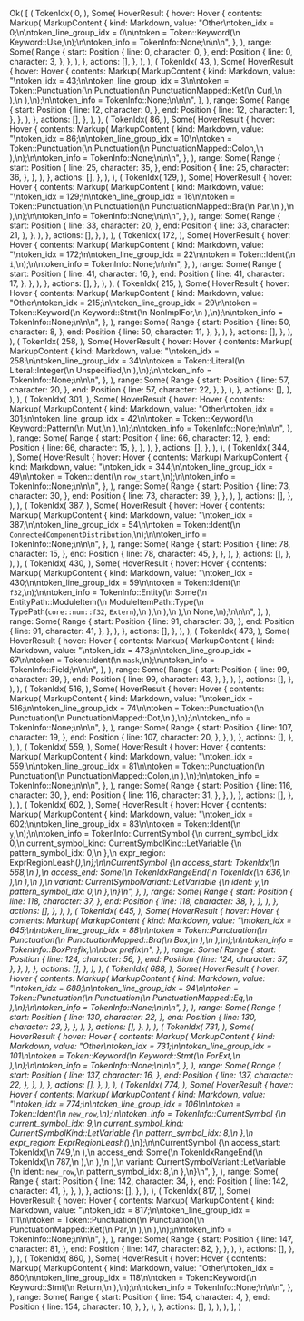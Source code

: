 Ok(
    [
        (
            TokenIdx(
                0,
            ),
            Some(
                HoverResult {
                    hover: Hover {
                        contents: Markup(
                            MarkupContent {
                                kind: Markdown,
                                value: "Other\ntoken_idx = 0;\n\ntoken_line_group_idx = 0\n\ntoken = Token::Keyword(\n    Keyword::Use,\n);\n\ntoken_info = TokenInfo::None;\n\n\n",
                            },
                        ),
                        range: Some(
                            Range {
                                start: Position {
                                    line: 0,
                                    character: 0,
                                },
                                end: Position {
                                    line: 0,
                                    character: 3,
                                },
                            },
                        ),
                    },
                    actions: [],
                },
            ),
        ),
        (
            TokenIdx(
                43,
            ),
            Some(
                HoverResult {
                    hover: Hover {
                        contents: Markup(
                            MarkupContent {
                                kind: Markdown,
                                value: "\ntoken_idx = 43;\n\ntoken_line_group_idx = 3\n\ntoken = Token::Punctuation(\n    Punctuation(\n        PunctuationMapped::Ket(\n            Curl,\n        ),\n    ),\n);\n\ntoken_info = TokenInfo::None;\n\n\n",
                            },
                        ),
                        range: Some(
                            Range {
                                start: Position {
                                    line: 12,
                                    character: 0,
                                },
                                end: Position {
                                    line: 12,
                                    character: 1,
                                },
                            },
                        ),
                    },
                    actions: [],
                },
            ),
        ),
        (
            TokenIdx(
                86,
            ),
            Some(
                HoverResult {
                    hover: Hover {
                        contents: Markup(
                            MarkupContent {
                                kind: Markdown,
                                value: "\ntoken_idx = 86;\n\ntoken_line_group_idx = 10\n\ntoken = Token::Punctuation(\n    Punctuation(\n        PunctuationMapped::Colon,\n    ),\n);\n\ntoken_info = TokenInfo::None;\n\n\n",
                            },
                        ),
                        range: Some(
                            Range {
                                start: Position {
                                    line: 25,
                                    character: 35,
                                },
                                end: Position {
                                    line: 25,
                                    character: 36,
                                },
                            },
                        ),
                    },
                    actions: [],
                },
            ),
        ),
        (
            TokenIdx(
                129,
            ),
            Some(
                HoverResult {
                    hover: Hover {
                        contents: Markup(
                            MarkupContent {
                                kind: Markdown,
                                value: "\ntoken_idx = 129;\n\ntoken_line_group_idx = 16\n\ntoken = Token::Punctuation(\n    Punctuation(\n        PunctuationMapped::Bra(\n            Par,\n        ),\n    ),\n);\n\ntoken_info = TokenInfo::None;\n\n\n",
                            },
                        ),
                        range: Some(
                            Range {
                                start: Position {
                                    line: 33,
                                    character: 20,
                                },
                                end: Position {
                                    line: 33,
                                    character: 21,
                                },
                            },
                        ),
                    },
                    actions: [],
                },
            ),
        ),
        (
            TokenIdx(
                172,
            ),
            Some(
                HoverResult {
                    hover: Hover {
                        contents: Markup(
                            MarkupContent {
                                kind: Markdown,
                                value: "\ntoken_idx = 172;\n\ntoken_line_group_idx = 22\n\ntoken = Token::Ident(\n    `i`,\n);\n\ntoken_info = TokenInfo::None;\n\n\n",
                            },
                        ),
                        range: Some(
                            Range {
                                start: Position {
                                    line: 41,
                                    character: 16,
                                },
                                end: Position {
                                    line: 41,
                                    character: 17,
                                },
                            },
                        ),
                    },
                    actions: [],
                },
            ),
        ),
        (
            TokenIdx(
                215,
            ),
            Some(
                HoverResult {
                    hover: Hover {
                        contents: Markup(
                            MarkupContent {
                                kind: Markdown,
                                value: "Other\ntoken_idx = 215;\n\ntoken_line_group_idx = 29\n\ntoken = Token::Keyword(\n    Keyword::Stmt(\n        NonImplFor,\n    ),\n);\n\ntoken_info = TokenInfo::None;\n\n\n",
                            },
                        ),
                        range: Some(
                            Range {
                                start: Position {
                                    line: 50,
                                    character: 8,
                                },
                                end: Position {
                                    line: 50,
                                    character: 11,
                                },
                            },
                        ),
                    },
                    actions: [],
                },
            ),
        ),
        (
            TokenIdx(
                258,
            ),
            Some(
                HoverResult {
                    hover: Hover {
                        contents: Markup(
                            MarkupContent {
                                kind: Markdown,
                                value: "\ntoken_idx = 258;\n\ntoken_line_group_idx = 34\n\ntoken = Token::Literal(\n    Literal::Integer(\n        Unspecified,\n    ),\n);\n\ntoken_info = TokenInfo::None;\n\n\n",
                            },
                        ),
                        range: Some(
                            Range {
                                start: Position {
                                    line: 57,
                                    character: 20,
                                },
                                end: Position {
                                    line: 57,
                                    character: 22,
                                },
                            },
                        ),
                    },
                    actions: [],
                },
            ),
        ),
        (
            TokenIdx(
                301,
            ),
            Some(
                HoverResult {
                    hover: Hover {
                        contents: Markup(
                            MarkupContent {
                                kind: Markdown,
                                value: "Other\ntoken_idx = 301;\n\ntoken_line_group_idx = 42\n\ntoken = Token::Keyword(\n    Keyword::Pattern(\n        Mut,\n    ),\n);\n\ntoken_info = TokenInfo::None;\n\n\n",
                            },
                        ),
                        range: Some(
                            Range {
                                start: Position {
                                    line: 66,
                                    character: 12,
                                },
                                end: Position {
                                    line: 66,
                                    character: 15,
                                },
                            },
                        ),
                    },
                    actions: [],
                },
            ),
        ),
        (
            TokenIdx(
                344,
            ),
            Some(
                HoverResult {
                    hover: Hover {
                        contents: Markup(
                            MarkupContent {
                                kind: Markdown,
                                value: "\ntoken_idx = 344;\n\ntoken_line_group_idx = 49\n\ntoken = Token::Ident(\n    `row_start`,\n);\n\ntoken_info = TokenInfo::None;\n\n\n",
                            },
                        ),
                        range: Some(
                            Range {
                                start: Position {
                                    line: 73,
                                    character: 30,
                                },
                                end: Position {
                                    line: 73,
                                    character: 39,
                                },
                            },
                        ),
                    },
                    actions: [],
                },
            ),
        ),
        (
            TokenIdx(
                387,
            ),
            Some(
                HoverResult {
                    hover: Hover {
                        contents: Markup(
                            MarkupContent {
                                kind: Markdown,
                                value: "\ntoken_idx = 387;\n\ntoken_line_group_idx = 54\n\ntoken = Token::Ident(\n    `ConnectedComponentDistribution`,\n);\n\ntoken_info = TokenInfo::None;\n\n\n",
                            },
                        ),
                        range: Some(
                            Range {
                                start: Position {
                                    line: 78,
                                    character: 15,
                                },
                                end: Position {
                                    line: 78,
                                    character: 45,
                                },
                            },
                        ),
                    },
                    actions: [],
                },
            ),
        ),
        (
            TokenIdx(
                430,
            ),
            Some(
                HoverResult {
                    hover: Hover {
                        contents: Markup(
                            MarkupContent {
                                kind: Markdown,
                                value: "\ntoken_idx = 430;\n\ntoken_line_group_idx = 59\n\ntoken = Token::Ident(\n    `f32`,\n);\n\ntoken_info = TokenInfo::Entity(\n    Some(\n        EntityPath::ModuleItem(\n            ModuleItemPath::Type(\n                TypePath(`core::num::f32`, `Extern`),\n            ),\n        ),\n    ),\n    None,\n);\n\n\n",
                            },
                        ),
                        range: Some(
                            Range {
                                start: Position {
                                    line: 91,
                                    character: 38,
                                },
                                end: Position {
                                    line: 91,
                                    character: 41,
                                },
                            },
                        ),
                    },
                    actions: [],
                },
            ),
        ),
        (
            TokenIdx(
                473,
            ),
            Some(
                HoverResult {
                    hover: Hover {
                        contents: Markup(
                            MarkupContent {
                                kind: Markdown,
                                value: "\ntoken_idx = 473;\n\ntoken_line_group_idx = 67\n\ntoken = Token::Ident(\n    `mask`,\n);\n\ntoken_info = TokenInfo::Field;\n\n\n",
                            },
                        ),
                        range: Some(
                            Range {
                                start: Position {
                                    line: 99,
                                    character: 39,
                                },
                                end: Position {
                                    line: 99,
                                    character: 43,
                                },
                            },
                        ),
                    },
                    actions: [],
                },
            ),
        ),
        (
            TokenIdx(
                516,
            ),
            Some(
                HoverResult {
                    hover: Hover {
                        contents: Markup(
                            MarkupContent {
                                kind: Markdown,
                                value: "\ntoken_idx = 516;\n\ntoken_line_group_idx = 74\n\ntoken = Token::Punctuation(\n    Punctuation(\n        PunctuationMapped::Dot,\n    ),\n);\n\ntoken_info = TokenInfo::None;\n\n\n",
                            },
                        ),
                        range: Some(
                            Range {
                                start: Position {
                                    line: 107,
                                    character: 19,
                                },
                                end: Position {
                                    line: 107,
                                    character: 20,
                                },
                            },
                        ),
                    },
                    actions: [],
                },
            ),
        ),
        (
            TokenIdx(
                559,
            ),
            Some(
                HoverResult {
                    hover: Hover {
                        contents: Markup(
                            MarkupContent {
                                kind: Markdown,
                                value: "\ntoken_idx = 559;\n\ntoken_line_group_idx = 81\n\ntoken = Token::Punctuation(\n    Punctuation(\n        PunctuationMapped::Colon,\n    ),\n);\n\ntoken_info = TokenInfo::None;\n\n\n",
                            },
                        ),
                        range: Some(
                            Range {
                                start: Position {
                                    line: 116,
                                    character: 30,
                                },
                                end: Position {
                                    line: 116,
                                    character: 31,
                                },
                            },
                        ),
                    },
                    actions: [],
                },
            ),
        ),
        (
            TokenIdx(
                602,
            ),
            Some(
                HoverResult {
                    hover: Hover {
                        contents: Markup(
                            MarkupContent {
                                kind: Markdown,
                                value: "\ntoken_idx = 602;\n\ntoken_line_group_idx = 83\n\ntoken = Token::Ident(\n    `y`,\n);\n\ntoken_info = TokenInfo::CurrentSymbol {\n    current_symbol_idx: 0,\n    current_symbol_kind: CurrentSymbolKind::LetVariable {\n        pattern_symbol_idx: 0,\n    },\n    expr_region: ExprRegionLeash(_),\n};\n\nCurrentSymbol {\n    access_start: TokenIdx(\n        568,\n    ),\n    access_end: Some(\n        TokenIdxRangeEnd(\n            TokenIdx(\n                636,\n            ),\n        ),\n    ),\n    variant: CurrentSymbolVariant::LetVariable {\n        ident: `y`,\n        pattern_symbol_idx: 0,\n    },\n}\n",
                            },
                        ),
                        range: Some(
                            Range {
                                start: Position {
                                    line: 118,
                                    character: 37,
                                },
                                end: Position {
                                    line: 118,
                                    character: 38,
                                },
                            },
                        ),
                    },
                    actions: [],
                },
            ),
        ),
        (
            TokenIdx(
                645,
            ),
            Some(
                HoverResult {
                    hover: Hover {
                        contents: Markup(
                            MarkupContent {
                                kind: Markdown,
                                value: "\ntoken_idx = 645;\n\ntoken_line_group_idx = 88\n\ntoken = Token::Punctuation(\n    Punctuation(\n        PunctuationMapped::Bra(\n            Box,\n        ),\n    ),\n);\n\ntoken_info = TokenInfo::BoxPrefix;\n\nbox prefix\n",
                            },
                        ),
                        range: Some(
                            Range {
                                start: Position {
                                    line: 124,
                                    character: 56,
                                },
                                end: Position {
                                    line: 124,
                                    character: 57,
                                },
                            },
                        ),
                    },
                    actions: [],
                },
            ),
        ),
        (
            TokenIdx(
                688,
            ),
            Some(
                HoverResult {
                    hover: Hover {
                        contents: Markup(
                            MarkupContent {
                                kind: Markdown,
                                value: "\ntoken_idx = 688;\n\ntoken_line_group_idx = 94\n\ntoken = Token::Punctuation(\n    Punctuation(\n        PunctuationMapped::Eq,\n    ),\n);\n\ntoken_info = TokenInfo::None;\n\n\n",
                            },
                        ),
                        range: Some(
                            Range {
                                start: Position {
                                    line: 130,
                                    character: 22,
                                },
                                end: Position {
                                    line: 130,
                                    character: 23,
                                },
                            },
                        ),
                    },
                    actions: [],
                },
            ),
        ),
        (
            TokenIdx(
                731,
            ),
            Some(
                HoverResult {
                    hover: Hover {
                        contents: Markup(
                            MarkupContent {
                                kind: Markdown,
                                value: "Other\ntoken_idx = 731;\n\ntoken_line_group_idx = 101\n\ntoken = Token::Keyword(\n    Keyword::Stmt(\n        ForExt,\n    ),\n);\n\ntoken_info = TokenInfo::None;\n\n\n",
                            },
                        ),
                        range: Some(
                            Range {
                                start: Position {
                                    line: 137,
                                    character: 16,
                                },
                                end: Position {
                                    line: 137,
                                    character: 22,
                                },
                            },
                        ),
                    },
                    actions: [],
                },
            ),
        ),
        (
            TokenIdx(
                774,
            ),
            Some(
                HoverResult {
                    hover: Hover {
                        contents: Markup(
                            MarkupContent {
                                kind: Markdown,
                                value: "\ntoken_idx = 774;\n\ntoken_line_group_idx = 106\n\ntoken = Token::Ident(\n    `new_row`,\n);\n\ntoken_info = TokenInfo::CurrentSymbol {\n    current_symbol_idx: 9,\n    current_symbol_kind: CurrentSymbolKind::LetVariable {\n        pattern_symbol_idx: 8,\n    },\n    expr_region: ExprRegionLeash(_),\n};\n\nCurrentSymbol {\n    access_start: TokenIdx(\n        749,\n    ),\n    access_end: Some(\n        TokenIdxRangeEnd(\n            TokenIdx(\n                787,\n            ),\n        ),\n    ),\n    variant: CurrentSymbolVariant::LetVariable {\n        ident: `new_row`,\n        pattern_symbol_idx: 8,\n    },\n}\n",
                            },
                        ),
                        range: Some(
                            Range {
                                start: Position {
                                    line: 142,
                                    character: 34,
                                },
                                end: Position {
                                    line: 142,
                                    character: 41,
                                },
                            },
                        ),
                    },
                    actions: [],
                },
            ),
        ),
        (
            TokenIdx(
                817,
            ),
            Some(
                HoverResult {
                    hover: Hover {
                        contents: Markup(
                            MarkupContent {
                                kind: Markdown,
                                value: "\ntoken_idx = 817;\n\ntoken_line_group_idx = 111\n\ntoken = Token::Punctuation(\n    Punctuation(\n        PunctuationMapped::Ket(\n            Par,\n        ),\n    ),\n);\n\ntoken_info = TokenInfo::None;\n\n\n",
                            },
                        ),
                        range: Some(
                            Range {
                                start: Position {
                                    line: 147,
                                    character: 81,
                                },
                                end: Position {
                                    line: 147,
                                    character: 82,
                                },
                            },
                        ),
                    },
                    actions: [],
                },
            ),
        ),
        (
            TokenIdx(
                860,
            ),
            Some(
                HoverResult {
                    hover: Hover {
                        contents: Markup(
                            MarkupContent {
                                kind: Markdown,
                                value: "Other\ntoken_idx = 860;\n\ntoken_line_group_idx = 118\n\ntoken = Token::Keyword(\n    Keyword::Stmt(\n        Return,\n    ),\n);\n\ntoken_info = TokenInfo::None;\n\n\n",
                            },
                        ),
                        range: Some(
                            Range {
                                start: Position {
                                    line: 154,
                                    character: 4,
                                },
                                end: Position {
                                    line: 154,
                                    character: 10,
                                },
                            },
                        ),
                    },
                    actions: [],
                },
            ),
        ),
    ],
)